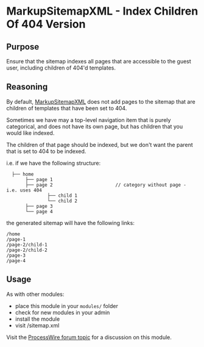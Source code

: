 # MarkupSitemapXML - Index Children Of 404 Version

## Purpose

Ensure that the sitemap indexes all pages that are accessible to the guest user, including children of 404'd templates.

## Reasoning

By default, [MarkupSitemapXML](https://github.com/Notanotherdotcom/MarkupSitemapXML) does not add pages to the sitemap that are children of templates that have been set to 404.

Sometimes we have may a top-level navigation item that is purely categorical, and does not have its own page, but has children that you would like indexed.

The children of that page should be indexed, but we don't want the parent that is set to 404 to be indexed.

i.e. if we have the following structure:

```
  ├── home
	   ├── page 1
	   ├── page 2						// category without page - i.e. uses 404
			   ├── child 1
			   └── child 2
	   ├── page 3
	   └── page 4
```
the generated sitemap will have the following links:

```
/home
/page-1
/page-2/child-1
/page-2/child-2
/page-3
/page-4
```

## Usage

As with other modules:

- place this module in your `modules/` folder
- check for new modules in your admin
- install the module
- visit /sitemap.xml


Visit the [ProcessWire forum topic](http://processwire.com/talk/topic/799-module-xml-sitemap/) for a discussion on this module.
